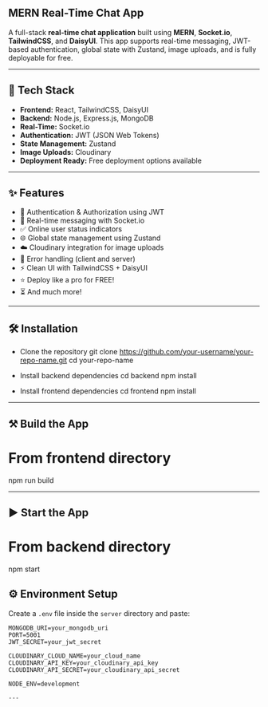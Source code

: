 ## MERN Real-Time Chat App

A full-stack **real-time chat application** built using **MERN**, **Socket.io**, **TailwindCSS**, and **DaisyUI**. This app supports real-time messaging, JWT-based authentication, global state with Zustand, image uploads, and is fully deployable for free.

---

## 🚀 Tech Stack

- **Frontend:** React, TailwindCSS, DaisyUI
- **Backend:** Node.js, Express.js, MongoDB
- **Real-Time:** Socket.io
- **Authentication:** JWT (JSON Web Tokens)
- **State Management:** Zustand
- **Image Uploads:** Cloudinary
- **Deployment Ready:** Free deployment options available

---

## ✨ Features

- 🔐 Authentication & Authorization using JWT
- 💬 Real-time messaging with Socket.io
- ✅ Online user status indicators
- 🌐 Global state management using Zustand
- ☁️ Cloudinary integration for image uploads
- 🐞 Error handling (client and server)
- ⚡ Clean UI with TailwindCSS + DaisyUI
- ⭐ Deploy like a pro for FREE!
- ⏳ And much more!

---

## 🛠️ Installation
- Clone the repository
git clone https://github.com/your-username/your-repo-name.git
cd your-repo-name

- Install backend dependencies
cd backend
npm install

- Install frontend dependencies
cd frontend
npm install

---

## ⚒️ Build the App

# From frontend directory
npm run build

---

## ▶️ Start the App

# From backend directory
npm start


## ⚙️ Environment Setup

Create a `.env` file inside the `server` directory and paste:

```env
MONGODB_URI=your_mongodb_uri
PORT=5001
JWT_SECRET=your_jwt_secret

CLOUDINARY_CLOUD_NAME=your_cloud_name
CLOUDINARY_API_KEY=your_cloudinary_api_key
CLOUDINARY_API_SECRET=your_cloudinary_api_secret

NODE_ENV=development

---






